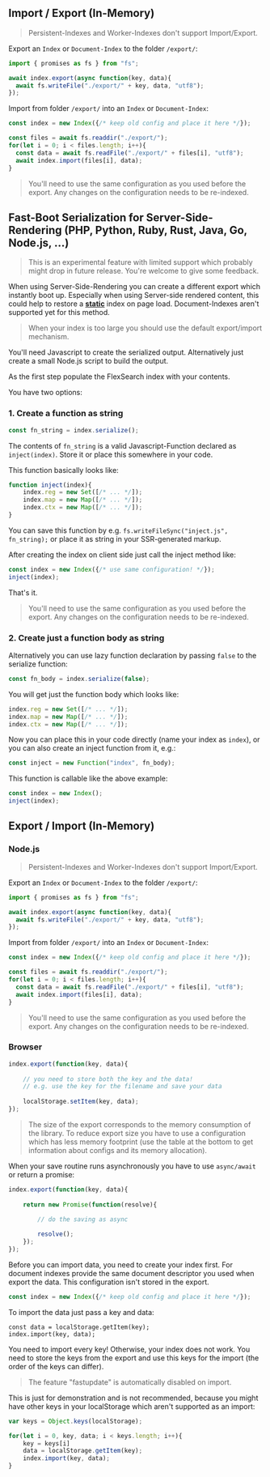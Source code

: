 ## Import / Export (In-Memory)

> Persistent-Indexes and Worker-Indexes don't support Import/Export.

Export an `Index` or `Document-Index` to the folder `/export/`:

```js
import { promises as fs } from "fs";

await index.export(async function(key, data){
  await fs.writeFile("./export/" + key, data, "utf8");
});
```

Import from folder `/export/` into an `Index` or `Document-Index`:

```js
const index = new Index({/* keep old config and place it here */});

const files = await fs.readdir("./export/");
for(let i = 0; i < files.length; i++){
  const data = await fs.readFile("./export/" + files[i], "utf8");
  await index.import(files[i], data);
}
```

> You'll need to use the same configuration as you used before the export. Any changes on the configuration needs to be re-indexed.

<a name="serialize"></a>
## Fast-Boot Serialization for Server-Side-Rendering (PHP, Python, Ruby, Rust, Java, Go, Node.js, ...)

> This is an experimental feature with limited support which probably might drop in future release. You're welcome to give some feedback.

When using Server-Side-Rendering you can create a different export which instantly boot up. Especially when using Server-side rendered content, this could help to restore a __<u>static</u>__ index on page load. Document-Indexes aren't supported yet for this method.

> When your index is too large you should use the default export/import mechanism.

You'll need Javascript to create the serialized output. Alternatively just create a small Node.js script to build the output.

As the first step populate the FlexSearch index with your contents.

You have two options:

### 1. Create a function as string

```js
const fn_string = index.serialize();
```

The contents of `fn_string` is a valid Javascript-Function declared as `inject(index)`. Store it or place this somewhere in your code.

This function basically looks like:

```js
function inject(index){
    index.reg = new Set([/* ... */]);
    index.map = new Map([/* ... */]);
    index.ctx = new Map([/* ... */]);
}
```

You can save this function by e.g. `fs.writeFileSync("inject.js", fn_string);` or place it as string in your SSR-generated markup.

After creating the index on client side just call the inject method like:

```js
const index = new Index({/* use same configuration! */});
inject(index);
```

That's it.

> You'll need to use the same configuration as you used before the export. Any changes on the configuration needs to be re-indexed.

### 2. Create just a function body as string

Alternatively you can use lazy function declaration by passing `false` to the serialize function:

```js
const fn_body = index.serialize(false);
```

You will get just the function body which looks like:

```js
index.reg = new Set([/* ... */]);
index.map = new Map([/* ... */]);
index.ctx = new Map([/* ... */]);
```

Now you can place this in your code directly (name your index as `index`), or you can also create an inject function from it, e.g.:

```js
const inject = new Function("index", fn_body);
```

This function is callable like the above example:

```js
const index = new Index();
inject(index);
```


<a name="export"></a>

## Export / Import (In-Memory)

### Node.js

> Persistent-Indexes and Worker-Indexes don't support Import/Export.

Export an `Index` or `Document-Index` to the folder `/export/`:

```js
import { promises as fs } from "fs";

await index.export(async function(key, data){
  await fs.writeFile("./export/" + key, data, "utf8");
});
```

Import from folder `/export/` into an `Index` or `Document-Index`:

```js
const index = new Index({/* keep old config and place it here */});

const files = await fs.readdir("./export/");
for(let i = 0; i < files.length; i++){
  const data = await fs.readFile("./export/" + files[i], "utf8");
  await index.import(files[i], data);
}
```

> You'll need to use the same configuration as you used before the export. Any changes on the configuration needs to be re-indexed.

### Browser

```js
index.export(function(key, data){ 
    
    // you need to store both the key and the data!
    // e.g. use the key for the filename and save your data
    
    localStorage.setItem(key, data);
});
```

> The size of the export corresponds to the memory consumption of the library. To reduce export size you have to use a configuration which has less memory footprint (use the table at the bottom to get information about configs and its memory allocation).

When your save routine runs asynchronously you have to use `async/await` or return a promise:

```js
index.export(function(key, data){ 
    
    return new Promise(function(resolve){
        
        // do the saving as async

        resolve();
    });
});
```

Before you can import data, you need to create your index first. For document indexes provide the same document descriptor you used when export the data. This configuration isn't stored in the export.

```js
const index = new Index({/* keep old config and place it here */});
```

To import the data just pass a key and data:

```
const data = localStorage.getItem(key);
index.import(key, data);
```

You need to import every key! Otherwise, your index does not work. You need to store the keys from the export and use this keys for the import (the order of the keys can differ).

> The feature "fastupdate" is automatically disabled on import.

This is just for demonstration and is not recommended, because you might have other keys in your localStorage which aren't supported as an import:

```js
var keys = Object.keys(localStorage);

for(let i = 0, key, data; i < keys.length; i++){
    key = keys[i]
    data = localStorage.getItem(key);
    index.import(key, data);
}
```
